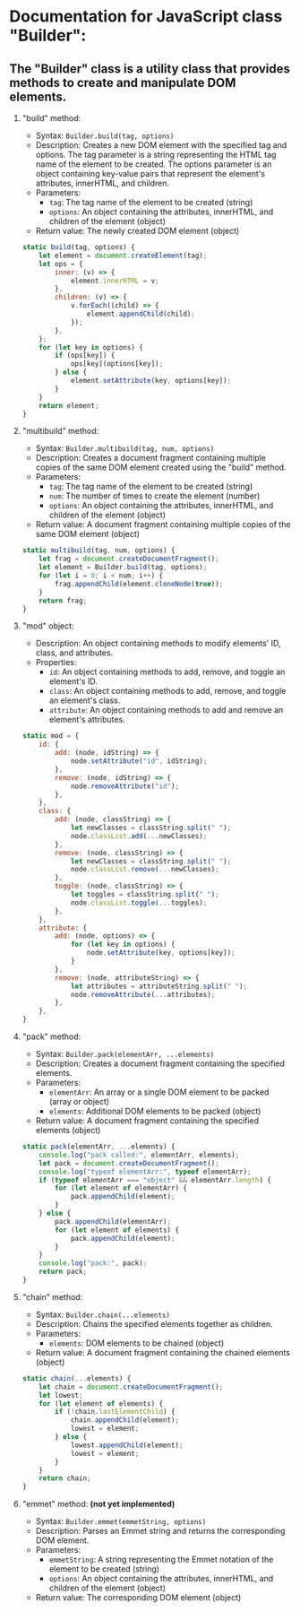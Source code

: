 # Documentation for JavaScript class "Builder":

## The "Builder" class is a utility class that provides methods to create and manipulate DOM elements.

1. "build" method:

    - Syntax: `Builder.build(tag, options)`
    - Description: Creates a new DOM element with the specified tag and options. The tag parameter is a string representing the HTML tag name of the element to be created. The options parameter is an object containing key-value pairs that represent the element's attributes, innerHTML, and children.
    - Parameters:
        - `tag`: The tag name of the element to be created (string)
        - `options`: An object containing the attributes, innerHTML, and children of the element (object)
    - Return value: The newly created DOM element (object)

    ```javascript
    static build(tag, options) {
    	let element = document.createElement(tag);
    	let ops = {
    		inner: (v) => {
    			element.innerHTML = v;
    		},
    		children: (v) => {
    			v.forEach((child) => {
    				element.appendChild(child);
    			});
    		},
    	};
    	for (let key in options) {
    		if (ops[key]) {
    			ops[key](options[key]);
    		} else {
    			element.setAttribute(key, options[key]);
    		}
    	}
    	return element;
    }
    ```

2. "multibuild" method:

    - Syntax: `Builder.multibuild(tag, num, options)`
    - Description: Creates a document fragment containing multiple copies of the same DOM element created using the "build" method.
    - Parameters:
        - `tag`: The tag name of the element to be created (string)
        - `num`: The number of times to create the element (number)
        - `options`: An object containing the attributes, innerHTML, and children of the element (object)
    - Return value: A document fragment containing multiple copies of the same DOM element (object)

    ```javascript
    static multibuild(tag, num, options) {
    	let frag = document.createDocumentFragment();
    	let element = Builder.build(tag, options);
    	for (let i = 0; i < num; i++) {
    		frag.appendChild(element.cloneNode(true));
    	}
    	return frag;
    }
    ```

3. "mod" object:

    - Description: An object containing methods to modify elements' ID, class, and attributes.
    - Properties:
        - `id`: An object containing methods to add, remove, and toggle an element's ID.
        - `class`: An object containing methods to add, remove, and toggle an element's class.
        - `attribute`: An object containing methods to add and remove an element's attributes.

    ```javascript
    static mod = {
    	id: {
    		add: (node, idString) => {
    			node.setAttribute("id", idString);
    		},
    		remove: (node, idString) => {
    			node.removeAttribute("id");
    		},
    	},
    	class: {
    		add: (node, classString) => {
    			let newClasses = classString.split(" ");
    			node.classList.add(...newClasses);
    		},
    		remove: (node, classString) => {
    			let newClasses = classString.split(" ");
    			node.classList.remove(...newClasses);
    		},
    		toggle: (node, classString) => {
    			let toggles = classString.split(" ");
    			node.classList.toggle(...toggles);
    		},
    	},
    	attribute: {
    		add: (node, options) => {
    			for (let key in options) {
    				node.setAttribute(key, options[key]);
    			}
    		},
    		remove: (node, attributeString) => {
    			let attributes = attributeString.split(" ");
    			node.removeAttribute(...attributes);
    		},
    	},
    }
    ```

4. "pack" method:

    - Syntax: `Builder.pack(elementArr, ...elements)`
    - Description: Creates a document fragment containing the specified elements.
    - Parameters:
        - `elementArr`: An array or a single DOM element to be packed (array or object)
        - `elements`: Additional DOM elements to be packed (object)
    - Return value: A document fragment containing the specified elements (object)

    ```javascript
    static pack(elementArr, ...elements) {
    	console.log("pack called:", elementArr, elements);
    	let pack = document.createDocumentFragment();
    	console.log("typeof elementArr:", typeof elementArr);
    	if (typeof elementArr === "object" && elementArr.length) {
    		for (let element of elementArr) {
    			pack.appendChild(element);
    		}
    	} else {
    		pack.appendChild(elementArr);
    		for (let element of elements) {
    			pack.appendChild(element);
    		}
    	}
    	console.log("pack:", pack);
    	return pack;
    }
    ```

5. "chain" method:

    - Syntax: `Builder.chain(...elements)`
    - Description: Chains the specified elements together as children.
    - Parameters:
        - `elements`: DOM elements to be chained (object)
    - Return value: A document fragment containing the chained elements (object)

    ```javascript
    static chain(...elements) {
    	let chain = document.createDocumentFragment();
    	let lowest;
    	for (let element of elements) {
    		if (!chain.lastElementChild) {
    			chain.appendChild(element);
    			lowest = element;
    		} else {
    			lowest.appendChild(element);
    			lowest = element;
    		}
    	}
    	return chain;
    }
    ```

6. "emmet" method: **(not yet implemented)**
    - Syntax: `Builder.emmet(emmetString, options)`
    - Description: Parses an Emmet string and returns the corresponding DOM element.
    - Parameters:
        - `emmetString`: A string representing the Emmet notation of the element to be created (string)
        - `options`: An object containing the attributes, innerHTML, and children of the element (object)
    - Return value: The corresponding DOM element (object)
